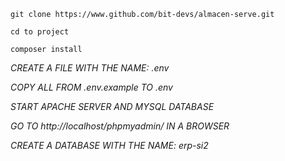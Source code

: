 ``git clone https://www.github.com/bit-devs/almacen-serve.git``

``cd to project``

``composer install``

*CREATE A FILE WITH THE NAME: .env*

*COPY ALL FROM .env.example TO .env*

*START APACHE SERVER AND MYSQL DATABASE*

*GO TO http://localhost/phpmyadmin/ IN A BROWSER*

*CREATE A DATABASE WITH THE NAME: erp-si2*
